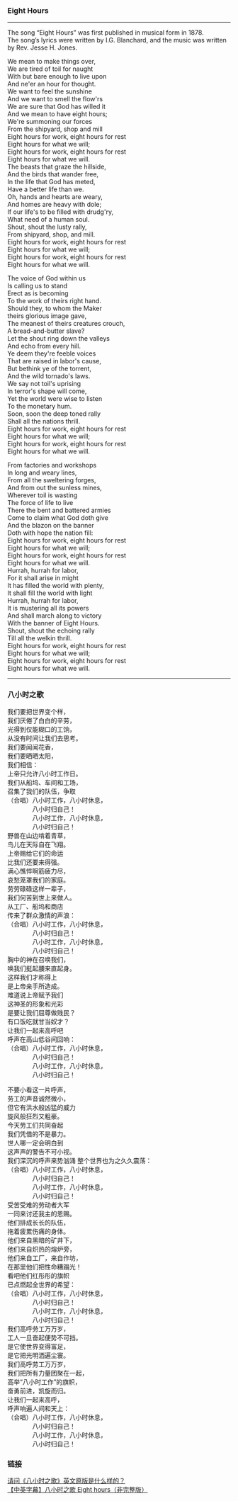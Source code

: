 ### Eight Hours
---------------------------------------------

The song “Eight Hours” was first published in musical form in 1878.  
The song’s lyrics were written by I.G. Blanchard, and the music was written by Rev. Jesse H. Jones.


We mean to make things over,  
We are tired of toil for naught    
With but bare enough to live upon  
And ne'er an hour for thought.  
We want to feel the sunshine  
And we want to smell the flow'rs  
We are sure that God has willed it  
And we mean to have eight hours;  
We're summoning our forces  
From the shipyard, shop and mill  
Eight hours for work, eight hours for rest  
Eight hours for what we will;  
Eight hours for work, eight hours for rest  
Eight hours for what we will.  
The beasts that graze the hillside,  
And the birds that wander free,  
In the life that God has meted,  
Have a better life than we.  
Oh, hands and hearts are weary,  
And homes are heavy with dole;  
If our life's to be filled with drudg'ry,  
What need of a human soul.  
Shout, shout the lusty rally,  
From shipyard, shop, and mill.  
Eight hours for work, eight hours for rest  
Eight hours for what we will;  
Eight hours for work, eight hours for rest  
Eight hours for what we will.  

The voice of God within us  
Is calling us to stand  
Erect as is becoming  
To the work of theirs right hand.  
Should they, to whom the Maker  
theirs glorious image gave,  
The meanest of theirs creatures crouch,  
A bread-and-butter slave?  
Let the shout ring down the valleys  
And echo from every hill.  
Ye deem they're feeble voices  
That are raised in labor's cause,  
But bethink ye of the torrent,  
And the wild tornado's laws.  
We say not toil's uprising  
In terror's shape will come,  
Yet the world were wise to listen  
To the monetary hum.  
Soon, soon the deep toned rally  
Shall all the nations thrill.  
Eight hours for work, eight hours for rest  
Eight hours for what we will;  
Eight hours for work, eight hours for rest  
Eight hours for what we will.  

From factories and workshops  
In long and weary lines,  
From all the sweltering forges,  
And from out the sunless mines,  
Wherever toil is wasting  
The force of life to live  
There the bent and battered armies  
Come to claim what God doth give  
And the blazon on the banner  
Doth with hope the nation fill:  
Eight hours for work, eight hours for rest  
Eight hours for what we will;  
Eight hours for work, eight hours for rest  
Eight hours for what we will.  
Hurrah, hurrah for labor,  
For it shall arise in might  
It has filled the world with plenty,  
It shall fill the world with light  
Hurrah, hurrah for labor,  
It is mustering all its powers  
And shall march along to victory  
With the banner of Eight Hours.  
Shout, shout the echoing rally  
Till all the welkin thrill.  
Eight hours for work, eight hours for rest  
Eight hours for what we will;  
Eight hours for work, eight hours for rest  
Eight hours for what we will.  

----------------------------------------------

### 八小时之歌

我们要把世界变个样，  
我们厌倦了白白的辛劳，  
光得到仅能糊口的工饷，  
从没有时间让我们去思考。  
我们要闻闻花香，  
我们要晒晒太阳，  
我们相信：  
上帝只允许八小时工作日。  
我们从船坞、车间和工场，  
召集了我们的队伍，争取  
（合唱）八小时工作，八小时休息，  
　　　　八小时归自己！  
　　　　八小时工作，八小时休息，  
　　　　八小时归自己！  
野兽在山边啃着青草，  
鸟儿在天际自在飞翔。  
上帝赐给它们的命运  
比我们还要来得强。  
满心憔悴啊筋疲力尽，  
哀愁笼罩我们的家庭。  
劳劳碌碌这样一辈子，  
我们何苦到世上来做人。  
从工厂、船坞和商店  
传来了群众激情的声浪：  
（合唱）八小时工作，八小时休息，  
　　　　八小时归自己！  
　　　　八小时工作，八小时休息，  
　　　　八小时归自己！  
胸中的神在召唤我们，  
唤我们挺起腰来直起身。  
这样我们才称得上  
是上帝亲手所造成。  
难道说上帝赋予我们  
这神圣的形象和光彩  
是要让我们屈尊做贱民？  
有口饭吃就甘当奴才？  
让我们一起来高呼吧  
呼声在高山低谷间回响：  
（合唱）八小时工作，八小时休息，  
　　　　八小时归自己！  
　　　　八小时工作，八小时休息，  
　　　　八小时归自己！  

不要小看这一片呼声，  
劳工的声音诚然微小，  
但它有洪水般凶猛的威力  
旋风般狂烈又粗豪。  
今天劳工们共同奋起  
我们凭借的不是暴力。  
世人哪一定会明白到  
这声声的警告不可小视。  
我们深沉的呼声来势汹涌 
整个世界也为之久久震荡：  
（合唱）八小时工作，八小时休息，  
　　　　八小时归自己！  
　　　　八小时工作，八小时休息，  
　　　　八小时归自己！  
受苦受难的劳动者大军  
一同来讨还我主的恩赐。  
他们排成长长的队伍，  
拖着疲累伤痛的身体。  
他们来自黑暗的矿井下，  
他们来自炽热的熔炉旁，  
他们来自工厂，来自作坊，  
在那里他们把性命糟蹋光！  
看吧他们红彤彤的旗帜  
已点燃起全世界的希望：  
（合唱）八小时工作，八小时休息，  
　　　　八小时归自己！  
　　　　八小时工作，八小时休息，  
　　　　八小时归自己！  
我们高呼劳工万万岁，  
工人一旦奋起便势不可挡。  
是它使世界变得富足，  
是它把光明洒遍尘寰。  
我们高呼劳工万万岁，  
我们把所有力量团聚在一起，  
高举“八小时工作”的旗帜，  
奋勇前进，凯旋而归。  
让我们一起来高呼，  
呼声响遍人间和天上：  
（合唱）八小时工作，八小时休息，  
　　　　八小时归自己！  
　　　　八小时工作，八小时休息，  
　　　　八小时归自己！  

### 链接
[请问《八小时之歌》英文原版是什么样的？](https://www.zhihu.com/question/65527260)  
[【中英字幕】八小时之歌 Eight hours（非完整版）](https://www.bilibili.com/video/av39328444/)

